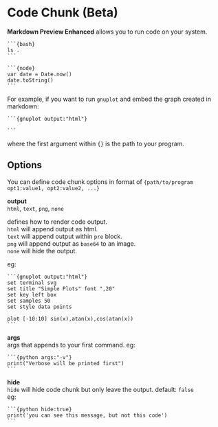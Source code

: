 # Code Chunk (Beta)
**Markdown Preview Enhanced** allows you to run code on your system.   

    ```{bash}
    ls .
    ```

    ```{node}
    var date = Date.now()
    date.toString()
    ```

For example, if you want to run `gnuplot` and embed the graph created in markdown:   

    ```{gnuplot output:"html"}

    ```

where the first argument within `{}` is the path to your program.   

## Options
You can define code chunk options in format of `{path/to/program opt1:value1, opt2:value2, ...}`   

**output**  
`html`, `text`, `png`, `none`  

defines how to render code output.   
`html` will append output as html.   
`text` will append output within `pre` block.    
`png` will append output as `base64` to an image.  
`none` will hide the output.  

eg:     

    ```{gnuplot output:"html"}
    set terminal svg
    set title "Simple Plots" font ",20"
    set key left box
    set samples 50
    set style data points

    plot [-10:10] sin(x),atan(x),cos(atan(x))
    ```

**args**  
args that appends to your first command. eg:    

    ```{python args:"-v"}
    print("Verbose will be printed first")
    ```

**hide**  
`hide` will hide code chunk but only leave the output. default: `false`  
eg:

    ```{python hide:true}
    print('you can see this message, but not this code')
    ```
